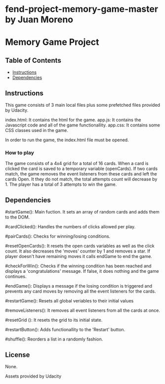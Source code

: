 # fend-project-memory-game-master by Juan Moreno

# Memory Game Project

## Table of Contents

* [Instructions](#instructions)
* [Dependencies](#Dependencies)

## Instructions

This game consists of 3 main local files plus some prefetched files provided by Udacity. 

index.html: It contains the html for the game.
app.js: It contains the Javascript code and all of the game functionallity. 
app.css: It contains some CSS classes used in the game.

In order to run the game, the index.html file must be opened. 

### How to play

The game consists of a 4x4 grid for a total of 16 cards. When a card is clicked the card is saved to a temporary variable (openCards). If two cards match, the game removes the event listeners from these cards and left the cards Open. It they do not match, the total attempts count will decrease by 1. The player has a total of 3 attempts to win the game.

## Dependencies

#startGame():
Main fuction. It sets an array of random cards and adds them to the DOM.

#cardClicked():
Handles the numbers of clicks allowed per play.

#pairCards(): 
Checks for winning/losing conditions.

#resetOpenCards():
It resets the open cards variables as well as the click count. It also decreases the 'moves' counter by 1 and removes a star. If player doesn't have remaining moves it calls endGame to end the game.

#checkForWin():
Checks if the winning condition has been reached and displays a 'congratulations' message. If false, it does nothing and the game continues.

#endGame():
Displays a message if the losing condition is triggered and prevents any card moves by removing all the event listeners for the cards.

#restartGame():
Resets all global veriables to their initial values

#removeListeners():
It removes all event listeners from all the cards at once.

#resetGrid ():
It resets the grid to its initial state.

#restartButton():
Adds functionallity to the 'Restart' button.

#shuffle():
Reorders a list in a randomly fashion.


## License

None.

Assets provided by Udacity 



